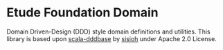 # Etude Foundation Domain

Domain Driven-Design (DDD) style domain definitions and utilities.
This library is based upon [scala-dddbase](https://github.com/sisioh/scala-dddbase) by [sisioh](https://github.com/sisioh) under Apache 2.0 License.
